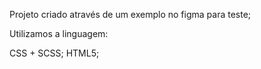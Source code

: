Projeto criado através de um exemplo no figma para teste;

Utilizamos a linguagem:

CSS + SCSS;
HTML5;
